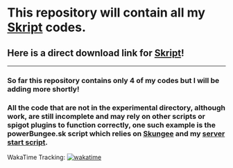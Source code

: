 # This repository will contain all my [Skript](https://www.skunity.com/downloads) codes. 
## Here is a direct download link for [Skript](https://github.com/SkriptLang/Skript/releases/download/2.6/Skript.jar)!
---
### So far this repository contains only 4 of my codes but I will be adding more shortly!
### All the code that are not in the experimental directory, although work, are still incomplete and may rely on other scripts or spigot plugins to function correctly, one such example is the powerBungee.sk script which relies on [Skungee](https://www.github.com/Skungee/Skungee-2.0.0/releases) and my [server start script](https://www.github.com/mk5912/SpigotServerCodes).


WakaTime Tracking:
[![wakatime](https://wakatime.com/badge/github/mk5912/SkriptCodes.svg)](https://wakatime.com/badge/github/mk5912/SkriptCodes)

